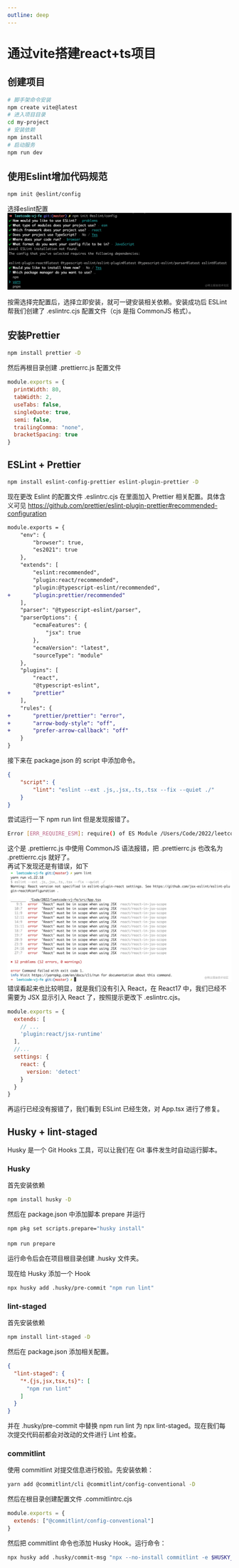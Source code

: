 ```yaml
---
outline: deep
---
```

# 通过vite搭建react+ts项目
## 创建项目
```bash
# 脚手架命令安装
npm create vite@latest
# 进入项目目录
cd my-project
# 安装依赖
npm install
# 启动服务
npm run dev
```
## 使用Eslint增加代码规范
```bash
npm init @eslint/config
```
选择eslint配置  
![图片](../../../assets/images/react/eslint.webp)

按需选择完配置后，选择立即安装，就可一键安装相关依赖。安装成功后 ESLint 帮我们创建了 .eslintrc.cjs 配置文件（cjs 是指 CommonJS 格式）。
## 安装Prettier
```bash
npm install prettier -D
```
然后再根目录创建 .prettierrc.js 配置文件
```js
module.exports = {
  printWidth: 80,
  tabWidth: 2,
  useTabs: false,
  singleQuote: true,
  semi: false,
  trailingComma: "none",
  bracketSpacing: true
}
```
## ESLint + Prettier
```bash
npm install eslint-config-prettier eslint-plugin-prettier -D
```
现在更改 Eslint 的配置文件 .eslintrc.cjs 在里面加入 Prettier 相关配置。具体含义可见 https://github.com/prettier/eslint-plugin-prettier#recommended-configuration
```diff
module.exports = {
    "env": {
        "browser": true,
        "es2021": true
    },
    "extends": [
        "eslint:recommended",
        "plugin:react/recommended",
        "plugin:@typescript-eslint/recommended",
+       "plugin:prettier/recommended"
    ],
    "parser": "@typescript-eslint/parser",
    "parserOptions": {
        "ecmaFeatures": {
            "jsx": true
        },
        "ecmaVersion": "latest",
        "sourceType": "module"
    },
    "plugins": [
        "react",
        "@typescript-eslint",
+       "prettier"
    ],
    "rules": {
+       "prettier/prettier": "error",
+       "arrow-body-style": "off",
+       "prefer-arrow-callback": "off"
    }
}
```
接下来在 package.json 的 script 中添加命令。
```json
{
    "script": {
        "lint": "eslint --ext .js,.jsx,.ts,.tsx --fix --quiet ./"
    }
}
```
尝试运行一下 npm run  lint 但是发现报错了。
```bash
Error [ERR_REQUIRE_ESM]: require() of ES Module /Users/Code/2022/leetcode-vj-fe/.prettierrc.js from /Users/Code/2022/leetcode-vj-fe/node_modules/prettier/third-party.js not supported.
```
这个是 .prettierrc.js 中使用 CommonJS 语法报错，把 .prettierrc.js 也改名为 .prettierrc.cjs 就好了。  
再试下发现还是有错误，如下
![图片](../../../assets/images/react/lint-error.png)
错误看起来也比较明显，就是我们没有引入 React，在 React17 中，我们已经不需要为 JSX 显示引入 React 了，按照提示更改下 .eslintrc.cjs。
```js
module.exports = {
  extends: [
    // ...
    'plugin:react/jsx-runtime'
  ],
  //...
  settings: {
    react: {
      version: 'detect'
    }
  }
}
```
再运行已经没有报错了，我们看到 ESLint 已经生效，对 App.tsx 进行了修复。
## Husky + lint-staged
Husky 是一个 Git Hooks 工具，可以让我们在 Git 事件发生时自动运行脚本。
### Husky
首先安装依赖
```bash
npm install husky -D
```
然后在 package.json 中添加脚本 prepare 并运行
``` bash
npm pkg set scripts.prepare="husky install"

npm run prepare
```
运行命令后会在项目根目录创建 .husky 文件夹。  

现在给 Husky 添加一个 Hook
```bash
npx husky add .husky/pre-commit "npm run lint"
```
### lint-staged
首先安装依赖
```bash
npm install lint-staged -D
```
然后在 package.json 添加相关配置。
```json
{
  "lint-staged": {
    "*.{js,jsx,tsx,ts}": [
      "npm run lint"
    ]
  }
}
```
并在 .husky/pre-commit 中替换 npm run lint 为 npx lint-staged。现在我们每次提交代码前都会对改动的文件进行 Lint 检查。
### commitlint
使用 commitlint 对提交信息进行校验。先安装依赖：
```bash
yarn add @commitlint/cli @commitlint/config-conventional -D
```
然后在根目录创建配置文件 .commitlintrc.cjs
```js
module.exports = {
  extends: ["@commitlint/config-conventional"]
}
```
然后把 commitlint 命令也添加 Husky Hook。运行命令：

```bash
npx husky add .husky/commit-msg "npx --no-install commitlint -e $HUSKY_GIT_PARAMS"
```
